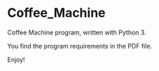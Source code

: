 # Coffee_Machine
Coffee Machine program, written with Python 3.

You find the program requirements in the PDF file. 

Enjoy! 
